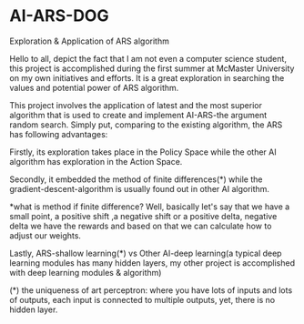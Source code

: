 # AI-ARS-DOG
Exploration &amp; Application of ARS algorithm

Hello to all, depict the fact that I am not even a computer science student, this project is accomplished during the first summer at McMaster University on my own initiatives and efforts. It is a great exploration in searching the values and potential power of ARS algorithm.

This project involves the application of latest and the most superior algorithm that is used to create and implement AI-ARS-the argument random search. Simply put, comparing to the existing algorithm, the ARS has following advantages:

Firstly, its exploration takes place in the Policy Space while the other AI algorithm has exploration in the Action Space.

Secondly, it embedded the method of finite differences(*) while the gradient-descent-algorithm is usually found out in other AI algorithm.

*what is method if finite difference? Well, basically let's say that we have a small point, a positive shift ,a negative shift or a positive delta, negative delta we have the rewards and based on that we can calculate how to adjust our weights.

Lastly, ARS-shallow learning(*) vs Other AI-deep learning(a typical deep learning modules has many hidden layers, my other project is accomplished with deep learning modules & algorithm)

(*) the uniqueness of art perceptron: where you have lots of inputs and lots of outputs, each input is connected to multiple outputs, yet, there is no hidden layer.
